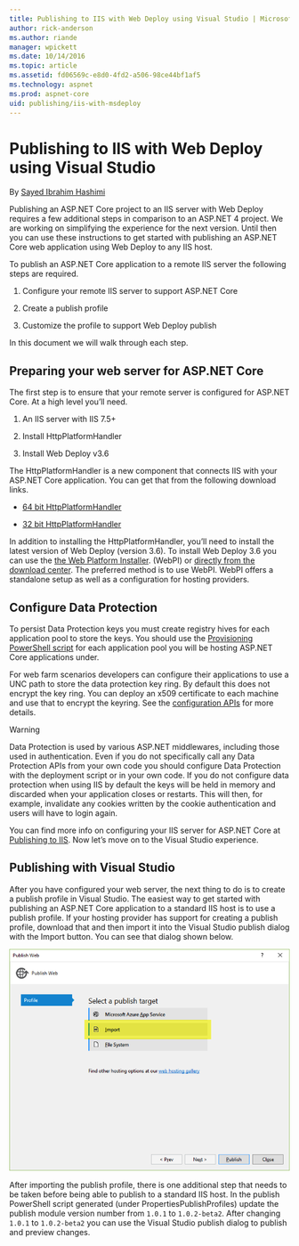 ```yaml
---
title: Publishing to IIS with Web Deploy using Visual Studio | Microsoft Docs
author: rick-anderson
ms.author: riande
manager: wpickett
ms.date: 10/14/2016
ms.topic: article
ms.assetid: fd06569c-e8d0-4fd2-a506-98ce44bf1af5
ms.technology: aspnet
ms.prod: aspnet-core
uid: publishing/iis-with-msdeploy
---
```

# Publishing to IIS with Web Deploy using Visual Studio

By [Sayed Ibrahim Hashimi](https://github.com/sayedihashimi)

Publishing an ASP.NET Core project to an IIS server with Web Deploy requires a few additional steps in comparison to an ASP.NET 4 project. We are working on simplifying the experience for the next version. Until then you can use these instructions to get started with publishing an ASP.NET Core web application using Web Deploy to any IIS host.

To publish an ASP.NET Core application to a remote IIS server the following steps are required.

1. Configure your remote IIS server to support ASP.NET Core

2. Create a publish profile

3. Customize the profile to support Web Deploy publish

In this document we will walk through each step.

## Preparing your web server for ASP.NET Core

The first step is to ensure that your remote server is configured for ASP.NET Core. At a high level you’ll need.

1. An IIS server with IIS 7.5+

2. Install HttpPlatformHandler

3. Install Web Deploy v3.6

The HttpPlatformHandler is a new component that connects IIS with your ASP.NET Core application. You can get that from the following download links.

* [64 bit HttpPlatformHandler](http://go.microsoft.com/fwlink/?LinkID=690721)

* [32 bit HttpPlatformHandler](http://go.microsoft.com/fwlink/?LinkId=690722)

In addition to installing the HttpPlatformHandler, you’ll need to install the latest version of Web Deploy (version 3.6). To install Web Deploy 3.6 you can use the [the Web Platform Installer](https://www.microsoft.com/web/downloads/platform.aspx). (WebPI) or [directly from the download center](https://www.microsoft.com/en-us/download/details.aspx?id=43717). The preferred method is to use WebPI. WebPI offers a standalone setup as well as a configuration for hosting providers.

## Configure Data Protection

To persist Data Protection keys you must create registry hives for each application pool to store the keys. You should use the [Provisioning PowerShell script](https://github.com/aspnet/DataProtection/blob/dev/Provision-AutoGenKeys.ps1) for each application pool you will be hosting ASP.NET Core applications under.

For web farm scenarios developers can configure their applications to use a UNC path to store the data protection key ring. By default this does not encrypt the key ring. You can deploy an x509 certificate to each machine and use that to encrypt the keyring. See the [configuration APIs](../security/data-protection/configuration/overview.md#data-protection-configuring) for more details.

>[!WARNING]
> Data Protection is used by various ASP.NET middlewares, including those used in authentication. Even if you do not specifically call any Data Protection APIs from your own code you should configure Data Protection with the deployment script or in your own code. If you do not configure data protection when using IIS by default the keys will be held in memory and discarded when your application closes or restarts. This will then, for example, invalidate any cookies written by the cookie authentication and users will have to login again.

You can find more info on configuring your IIS server for ASP.NET Core at [Publishing to IIS](iis.md). Now let’s move on to the Visual Studio experience.

## Publishing with Visual Studio

After you have configured your web server, the next thing to do is to create a publish profile in Visual Studio. The easiest way to get started with publishing an ASP.NET Core application to a standard IIS host is to use a publish profile. If your hosting provider has support for creating a publish profile, download that and then import it into the Visual Studio publish dialog with the Import button. You can see that dialog shown below.

![image](iis-with-msdeploy/_static/pub-dialog.png)

After importing the publish profile, there is one additional step that needs to be taken before being able to publish to a standard IIS host. In the publish PowerShell script generated (under PropertiesPublishProfiles) update the publish module version number from `1.0.1` to `1.0.2-beta2`. After changing `1.0.1` to `1.0.2-beta2` you can use the Visual Studio publish dialog to publish and preview changes.
